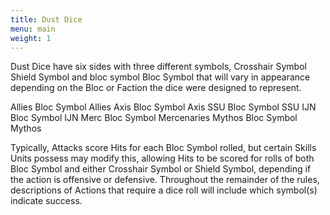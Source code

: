 ```yaml
---
title: Dust Dice
menu: main
weight: 1
---
```

Dust Dice have six sides with three different symbols, Crosshair Symbol Shield Symbol and bloc symbol Bloc Symbol that will vary in appearance depending on the Bloc or Faction the dice were designed to represent.

Allies Bloc Symbol Allies
Axis Bloc Symbol Axis
SSU Bloc Symbol SSU
IJN Bloc Symbol IJN
Merc Bloc Symbol Mercenaries
Mythos Bloc Symbol Mythos

Typically, Attacks score Hits for each Bloc Symbol rolled, but certain Skills Units possess may modify this, allowing Hits to be scored for rolls of both Bloc Symbol and either Crosshair Symbol or Shield Symbol, depending if the action is offensive or defensive. Throughout the remainder of the rules, descriptions of Actions that require a dice roll will include which symbol(s) indicate success.